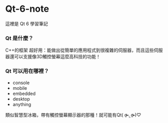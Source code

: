 # Qt-6-note
這裡是 Qt 6 學習筆記
<h3>Qt 是什麼？</h3>
C++的框架
超好用：能做出從簡單的應用程式到很複雜的伺服器，而且這些伺服器還可以支援像3D觸控螢幕這麼高科技的功能！
<h3>Qt 可以用在哪裡？</h3>
<ul>
  <li> console </li>
  <li> mobile </li>
  <li> embedded </li>
  <li> desktop </li>
  <li> anything</li>
</ul>
類似智慧型冰箱，帶有觸控螢幕顯示器的那種！就可能有Qt( σ̴̶̷̤ .̫ σ̴̶̷̤ )♡

